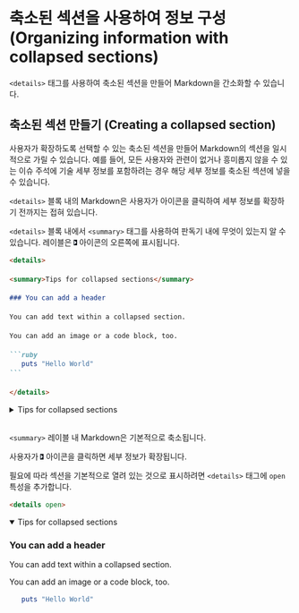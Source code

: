 # 축소된 섹션을 사용하여 정보 구성 (Organizing information with collapsed sections)

`<details>` 태그를 사용하여 축소된 섹션을 만들어 Markdown을 간소화할 수 있습니다.

## 축소된 섹션 만들기 (Creating a collapsed section)

사용자가 확장하도록 선택할 수 있는 축소된 섹션을 만들어 Markdown의 섹션을 일시적으로 가릴 수 있습니다. 예를 들어, 모든 사용자와 관련이 없거나 흥미롭지 않을 수 있는 이슈 주석에 기술 세부 정보를 포함하려는 경우 해당 세부 정보를 축소된 섹션에 넣을 수 있습니다.

`<details>` 블록 내의 Markdown은 사용자가  아이콘을 클릭하여 세부 정보를 확장하기 전까지는 접혀 있습니다.

`<details>` 블록 내에서 `<summary>` 태그를 사용하여 판독기 내에 무엇이 있는지 알 수 있습니다. 레이블은 ![alt text](<첨부-축소된 섹션. triangle-right.jpg>) 아이콘의 오른쪽에 표시됩니다.

````markdown
<details>

<summary>Tips for collapsed sections</summary>

### You can add a header

You can add text within a collapsed section.

You can add an image or a code block, too.

```ruby
   puts "Hello World"
```

</details>
````

<details>

<summary>Tips for collapsed sections</summary>

### You can add a header

You can add text within a collapsed section.

You can add an image or a code block, too.

```ruby
   puts "Hello World"
```

</details>

<br/>

`<summary>` 레이블 내 Markdown은 기본적으로 축소됩니다.

사용자가 ![alt text](<첨부-축소된 섹션. triangle-right.jpg>) 아이콘을 클릭하면 세부 정보가 확장됩니다.

필요에 따라 섹션을 기본적으로 열려 있는 것으로 표시하려면 `<details>` 태그에 `open` 특성을 추가합니다.

```markdown
<details open>
```

<details open>

<summary>Tips for collapsed sections</summary>

### You can add a header

You can add text within a collapsed section.

You can add an image or a code block, too.

```ruby
   puts "Hello World"
```

</details>